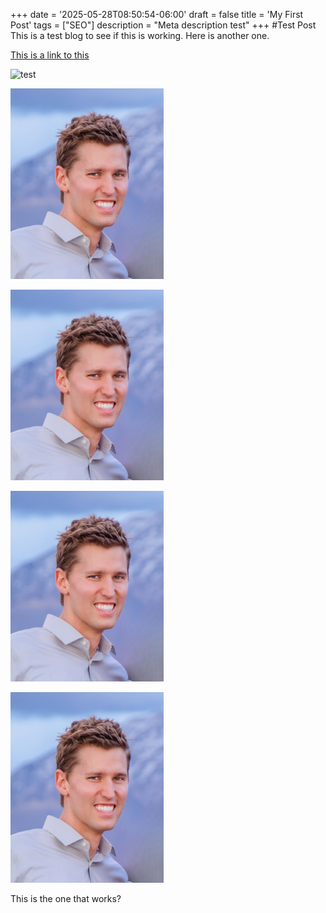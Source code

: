 +++
date = '2025-05-28T08:50:54-06:00'
draft = false
title = 'My First Post'
tags = ["SEO"]
description = "Meta description test"
+++
#Test Post
This is a test blog to see if this is working.
Here is another one.

[This is a link to this ]()

![test](/Profile.png)

![alt text](Profile.png)

![alt text](./Profile.png)

![alt text](./Profile.png)


![Showing Nothing](Profile-1.png)

This is the one that works?